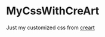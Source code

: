 # MyCssWithCreArt
Just my customized css from [creart](https://github.com/CorellanStoma/CreArts-Discord)
